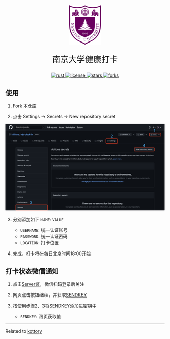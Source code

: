 <p align = "center">
    <img width = "100px" src = "imgs/nju.svg" align = "center" alt = "南京大学健康打卡" />
    <p align = "center" style = "font-size: 26px">南京大学健康打卡</p>
</p>

<p align = "center">
    <a href = "https://www.rust-lang.org/">
        <img alt = "rust" src = "https://img.shields.io/badge/language-rust-brightgreen" />
    </a>
    <a href = "LICENSE">
        <img alt = "license" src = "https://img.shields.io/badge/license-MIT-blue.svg" />
    </a>
    <a href = "https://GitHub.com/Millione/nju-clock-in/network/">
        <img alt = "stars" src = "https://badgen.net/github/stars/Millione/nju-clock-in/" />
    </a>
    <a href = "https://GitHub.com/Millione/nju-clock-in/network/">
        <img alt = "forks" src = "https://badgen.net/github/forks/Millione/nju-clock-in/" />
    </a>
</p>


## 使用
1. Fork 本仓库

2. 点击 Settings -> Secrets -> New repository secret

![创建密钥](imgs/1.png)

3. 分别添加如下 `NAME`: `VALUE`

    * `USERNAME`: 统一认证账号
    * `PASSWORD`: 统一认证密码
    * `LOCATION`: 打卡位置

4. 完成，打卡将在每日北京时间18:00开始


## 打卡状态微信通知
1. 点击[Server酱](https://sct.ftqq.com/login)，微信扫码登录后关注

2. 网页点击按钮继续，并获取[SENDKEY](https://sct.ftqq.com/sendkey)

3. 按[使用](#使用)步骤2、3将SENDKEY添加进密钥中

    * `SENDKEY`: 网页获取值


---
Related to [kottory](https://github.com/kottory/NJU-health-report)